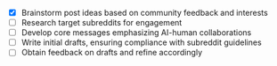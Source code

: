

- [x] Brainstorm post ideas based on community feedback and interests
- [ ] Research target subreddits for engagement
- [ ] Develop core messages emphasizing AI-human collaborations
- [ ] Write initial drafts, ensuring compliance with subreddit guidelines
- [ ] Obtain feedback on drafts and refine accordingly